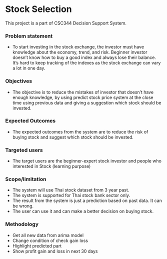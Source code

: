 # Stock Selection
This project is a part of CSC344 Decision Support System.
 
  ### Problem statement   
   - To start investing in the stock exchange, the investor must have knowledge about the economy, trend, and risk. Beginner investor doesn’t know how to buy a good index and always lose their balance. It’s hard to keep tracking of the indexes as the stock exchange can vary a lot in one day.  

  ### Objectives
  - The objective is to reduce the mistakes of investor that doesn’t have enough knowledge, by using predict stock price system at the close time using previous data and giving a suggestion which stock should be invested.

  ### Expected Outcomes
  - The expected outcomes from the system are to reduce the risk of buying stock and suggest which stock should be invested.

  ### Targeted users
  - The target users are the beginner-expert stock investor and people who interested in Stock (learning purpose)

  ### Scope/limitation
  - The system will use Thai stock dataset from 3 year past.
  - The system is supported for Thai stock bank sector only.
  - The result from the system is just a prediction based on past data. It can be wrong.
  - The user can use it and can make a better decision on buying stock.

  ### Methodology
  - Get all new data from arima model 
  - Change condition of check gain loss
  - Highlight predicted part
  - Show profit gain and loss in next 30 days
